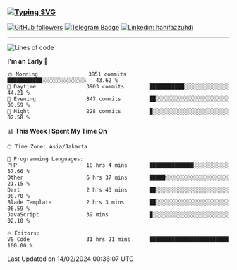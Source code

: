 ### [![Typing SVG](https://readme-typing-svg.herokuapp.com?font=lato&size=22&lines=Hi+There+👋)](https://git.io/typing-svg) 

[![GitHub followers](https://img.shields.io/github/followers/hanifazzuhdi?label=Follow&style=social)](https://github.com/hanifazzuhdi/?tab=follow) 
[![Telegram Badge](https://img.shields.io/badge/-hanif0198-blue?style=social&logo=telegram&link=https://www.t.me/hanif0198/)](https://www.t.me/hanif0198/) 
[![Linkedin: hanifazzuhdi](https://img.shields.io/badge/-hanifazzuhdi-blue?style=flat-square&logo=Linkedin&logoColor=white&link=https://www.linkedin.com/in/hanif-az-zuhdi-69688019b/)](https://www.linkedin.com/in/hanif-az-zuhdi-69688019b/) 

<hr/>

<!--START_SECTION:waka-->
![Lines of code](https://img.shields.io/badge/From%20Hello%20World%20I%27ve%20Written-46.2%20million%20lines%20of%20code-blue)

**I'm an Early 🐤** 

```text
🌞 Morning                3851 commits        ███████████░░░░░░░░░░░░░░   43.62 % 
🌆 Daytime                3903 commits        ███████████░░░░░░░░░░░░░░   44.21 % 
🌃 Evening                847 commits         ██░░░░░░░░░░░░░░░░░░░░░░░   09.59 % 
🌙 Night                  228 commits         █░░░░░░░░░░░░░░░░░░░░░░░░   02.58 % 
```


📊 **This Week I Spent My Time On** 

```text
🕑︎ Time Zone: Asia/Jakarta

💬 Programming Languages: 
PHP                      18 hrs 4 mins       ██████████████░░░░░░░░░░░   57.66 % 
Other                    6 hrs 37 mins       █████░░░░░░░░░░░░░░░░░░░░   21.15 % 
Dart                     2 hrs 43 mins       ██░░░░░░░░░░░░░░░░░░░░░░░   08.70 % 
Blade Template           2 hrs 3 mins        ██░░░░░░░░░░░░░░░░░░░░░░░   06.59 % 
JavaScript               39 mins             █░░░░░░░░░░░░░░░░░░░░░░░░   02.10 % 

🔥 Editors: 
VS Code                  31 hrs 21 mins      █████████████████████████   100.00 % 
```


 Last Updated on 14/02/2024 00:36:07 UTC
<!--END_SECTION:waka-->
